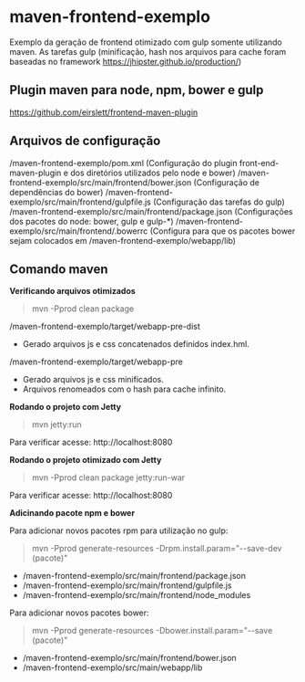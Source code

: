 # maven-frontend-exemplo
Exemplo da geração de frontend otimizado com gulp somente utilizando maven.
As tarefas gulp (minificação, hash nos arquivos para cache foram baseadas no framework https://jhipster.github.io/production/)

## Plugin maven para node, npm, bower e gulp

https://github.com/eirslett/frontend-maven-plugin

## Arquivos de configuração

/maven-frontend-exemplo/pom.xml (Configuração do plugin front-end-maven-plugin e dos diretórios utilizados pelo node e bower)
/maven-frontend-exemplo/src/main/frontend/bower.json (Configuração de dependências do bower)
/maven-frontend-exemplo/src/main/frontend/gulpfile.js (Configuração das tarefas do gulp)
/maven-frontend-exemplo/src/main/frontend/package.json (Configurações dos pacotes do node: bower, gulp e gulp-*)
/maven-frontend-exemplo/src/main/frontend/.bowerrc  (Configura para que os pacotes bower sejam colocados em /maven-frontend-exemplo/webapp/lib)

## Comando maven

**Verificando arquivos otimizados**

> mvn -Pprod clean package

/maven-frontend-exemplo/target/webapp-pre-dist
* Gerado arquivos js e css concatenados definidos index.hml.
    
/maven-frontend-exemplo/target/webapp-pre
* Gerado arquivos js e css minificados.
* Arquivos renomeados com o hash para cache infinito.

**Rodando o projeto com Jetty**
>  mvn jetty:run

Para verificar acesse: http://localhost:8080

**Rodando o projeto otimizado com Jetty**
>  mvn -Pprod clean package jetty:run-war

Para verificar acesse: http://localhost:8080

**Adicinando pacote npm e bower**

Para adicionar novos pacotes rpm para utilização no gulp:

>  mvn -Pprod generate-resources -Drpm.install.param="--save-dev (pacote)"

* /maven-frontend-exemplo/src/main/frontend/package.json
* /maven-frontend-exemplo/src/main/frontend/gulpfile.js
* /maven-frontend-exemplo/src/main/frontend/node_modules

Para adicionar novos pacotes bower:

>  mvn -Pprod generate-resources -Dbower.install.param="--save (pacote)"

* /maven-frontend-exemplo/src/main/frontend/bower.json
* /maven-frontend-exemplo/src/main/webapp/lib
